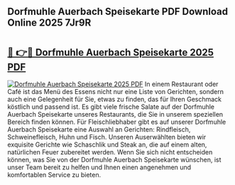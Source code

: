 ## Dorfmuhle Auerbach Speisekarte PDF Download Online 2025 7Jr9R

# <h2><a href="http://gcc7t67.nevu.top/?p=Dorfmuhle+Auerbach+Speisekarte">🔗 👉🔴 Dorfmuhle Auerbach Speisekarte 2025 PDF</a></h2>

[![Dorfmuhle Auerbach Speisekarte 2025 PDF](https://i.imgur.com/dBaPXMq.png)](http://gcc7t67.nevu.top/?p=Dorfmuhle+Auerbach+Speisekarte)
In einem Restaurant oder Café ist das Menü des Essens nicht nur eine Liste von Gerichten, sondern auch eine Gelegenheit für Sie, etwas zu finden, das für Ihren Geschmack köstlich und passend ist. Es gibt viele frische Salate auf der Dorfmuhle Auerbach Speisekarte unseres Restaurants, die Sie in unserem speziellen Bereich finden können. Für Fleischliebhaber gibt es auf unserer Dorfmuhle Auerbach Speisekarte eine Auswahl an Gerichten: Rindfleisch, Schweinefleisch, Huhn und Fisch. Unseren Auserwählten bieten wir exquisite Gerichte wie Schaschlik und Steak an, die auf einem alten, natürlichen Feuer zubereitet werden. Wenn Sie sich nicht entscheiden können, was Sie von der Dorfmuhle Auerbach Speisekarte wünschen, ist unser Team bereit zu helfen und Ihnen einen angenehmen und komfortablen Service zu bieten.
